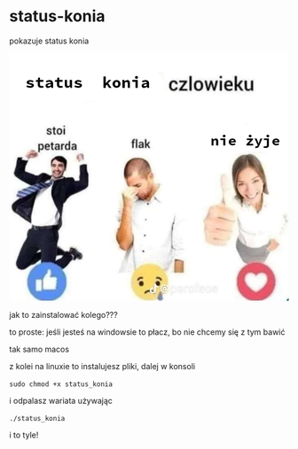# status-konia
pokazuje status konia

![image info](./status_konia.png)

jak to zainstalować kolego???

to proste: jeśli jesteś na windowsie to płacz, bo nie chcemy się z tym bawić

tak samo macos

z kolei na linuxie to instalujesz pliki, dalej w konsoli

```sudo chmod +x status_konia```

i odpalasz wariata używając

```./status_konia```

i to tyle!

